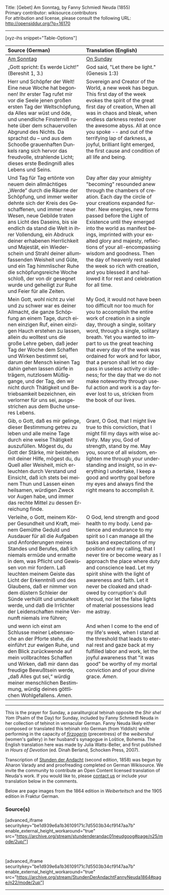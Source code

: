 <html>
<head></head>
<body>
Title: [Gebet] Am Sonntag, by Fanny Schmiedl Neuda (1855)<br />
Primary contributor: wikisource.contributors<br />
For attribution and license, please consult the following URL: <a href="http://opensiddur.org/?p=16170">http://opensiddur.org/?p=16170</a>
<p />
<hr />

[xyz-ihs snippet="Table-Options"]<table style="margin-left: auto; margin-right: auto;" class="draggable">
<thead><tr><th id="x" style="text-align: left;">Source (German)</th><th style="text-align: left;">Translation (English)</th></tr></thead>
<tbody>
<tr><td style="vertical-align:top;">
<div class="german" lang="de">
<u>Am Sonntag</u>
</span></div></td>

<td style="vertical-align:top;">
<div class="english" lang="en">
<u>On Sunday</u>
</span></div></td></tr>


<tr><td style="vertical-align:top;">
<div class="english" lang="en">
„Gott spricht: Es werde Licht!” <span class="citation">(Bereshit 1, 3.)</span> 
</span></div></td>

<td style="vertical-align:top;">
<div class="english" lang="en">
God said, "Let there be light." <span class="citation">(Genesis 1:3)</span>
</span></div></td></tr>


<tr><td style="vertical-align:top;">
<div class="german" lang="de">
Herr und Schöpfer der Welt! Eine neue Woche hat begonnen! Ihr erster Tag rufet mir vor die Seele jenen großen ersten Tag der Weltschöpfung, da Alles war wüst und öde, und unendliche Finsterniß ruhete über dem schauervollen Abgrund des Nichts. Da sprachst du – und aus dem Schooße grauenhaften Dunkels rang sich hervor das freudvolle, strahlende Licht; dieses erste Bedingniß alles Lebens und Seins.
</span></div></td>

<td style="vertical-align:top;">
<div class="english" lang="en">
Sovereign and Creator of the World, a new week has begun. This first day of the week evokes the spirit of the great first day of creation, When all was in chaos and bleak, when endless darkness rested over the awesome abyss. All at once you spoke -- and out of the terrifying lap of darkness, a joyful, brilliant light emerged, the first cause and condition of all life and being.
</span></div></td></tr>


<tr><td style="vertical-align:top;">
<div class="german" lang="de">
Und Tag für Tag ertönte von neuem dein allmächtiges „Werde” durch die Räume der Schöpfung, und immer weiter dehnte sich der Kreis des Geschaffenen, und immer neue Wesen, neue Gebilde traten ans Licht des Daseins, bis sie endlich da stand die Welt in ihrer Vollendung, ein Abdruck deiner erhabenen Herrlichkeit und Majestät, ein Wiederschein und Strahl deiner allumfassenden Weisheit und Güte, und ein Tag himmlischer Ruhe die schöpfungsreiche Woche schloß, der von dir gesegnet wurde und geheiligt zur Ruhe und Feier für alle Zeiten. 
</span></div></td>

<td style="vertical-align:top;">
<div class="english" lang="en">
Day after day your almighty "becoming" resounded anew through the chambers of creation. Each day the circle of your creations expanded further. New energies, new forms passed before the Light of Existence until they emerged into the world as manifest beings, imprinted with your exalted glory and majesty, reflections of your all-encompassing wisdom and goodness. Then the day of heavenly rest sealed the week so rich with creation, and you blessed it and hallowed it for rest and celebration for all time.
</span></div></td></tr>


<tr><td style="vertical-align:top;">
<div class="german" lang="de">
Mein Gott, wohl nicht zu viel und zu schwer war es deiner Allmacht, die ganze Schöpfung an einem Tage, durch einen einzigen Ruf, einen einzigen Hauch erstehen zu lassen, allein du wolltest uns die große Lehre geben, daß jeder Tag der Woche dem Schaffen und Wirken bestimmt sei, darum der Mensch keinen Tag dahin gehen lassen dürfe in trägem, nutzlosem Müßiggange, und der Tag, den wir nicht durch Thätigkeit und Betriebsamkeit bezeichnen, ein verlorner für uns sei, ausgestrichen aus dem Buche unseres Lebens. 
</span></div></td>

<td style="vertical-align:top;">
<div class="english" lang="en">
My God, it would not have been too difficult nor too much for you to accomplish the entire work of creation in a single day, through a single, solitary word, through a single, solitary breath. Yet you wanted to impart to us the great teaching that every day of the week was ordained for work and for labor, that a person shall let no day pass in useless activity or idleness; for the day that we do not make noteworthy through useful action and work is a day forever lost to us, stricken from the book of our lives.
</span></div></td></tr>


<tr><td style="vertical-align:top;">
<div class="german" lang="de">
Gib, o Gott, daß es mir gelinge, dieser Bestimmung getreu zu leben und alle meine Tage durch eine weise Thätigkeit auszufüllen. Mögest du, du Gott der Stärke, mir beistehen mit deiner Hilfe, mögest du, du Quell aller Weisheit, mich erleuchten durch Verstand und Einsicht, daß ich stets bei meinem Thun und Lassen einen heilsamen, würdigen Zweck vor Augen habe, und immer das rechte Mittel zu dessen Erreichung finde. 
</span></div></td>

<td style="vertical-align:top;">
<div class="english" lang="en">
Grant, O God, that I might live true to this conviction, that I might fill my days with wise activity. May you, God of strength, stand by me. May you, source of all wisdom, enlighten me through your understanding and insight, so in everything I undertake, I keep a good and worthy goal before my eyes and always find the right means to accomplish it.
</span></div></td></tr>


<tr><td style="vertical-align:top;">
<div class="german" lang="de">
Verleihe, o Gott, meinem Körper Gesundheit und Kraft, meinem Gemüthe Geduld und Ausdauer für all die Aufgaben und Anforderungen meines Standes und Berufes, daß ich niemals ermüde und ermatte in dem, was Pflicht und Gewissen von mir fordern. Laß leuchten meinem Geiste das Licht der Erkenntniß und des Glaubens, daß er nimmer von dem düstern Schleier der Sünde verhüllt und umdunkelt werde, und daß die Irrlichter der Leidenschaften meine Vernunft niemals irre führen; 
</span></div></td>

<td style="vertical-align:top;">
<div class="english" lang="en">
O God, lend strength and good health to my body. Lend patience and endurance to my spirit so I can manage all the tasks and expectations of my position and my calling, that I never tire or become weary as I approach the place where duty and conscience lead. Let my spirit shine with the light of awareness and faith. Let it never be cloaked and shadowed by corruption's dull shroud, nor let the false lights of material possessions lead me astray.
</span></div></td></tr>


<tr><td style="vertical-align:top;">
<div class="german" lang="de">
und wenn ich einst am Schlusse meiner Lebenswoche an der Pforte stehe, die einführt zur ewigen Ruhe, und den Blick zurückwende auf mein vollbrachtes Schaffen und Wirken, daß mir dann das freudige Bewußtsein werde, „daß Alles gut sei,“ würdig meiner menschlichen Bestimmung, würdig deines göttlichen Wohlgefallens. <em>Amen</em>.
</span></div></td>

<td style="vertical-align:top;">
<div class="english" lang="en">
And when I come to the end of my life's week, when I stand at the threshold that leads to eternal rest and gaze back at my fulfilled labor and work, let the joyful awareness that "it was good" be worthy of my mortal conviction and of your divine grace. <em>Amen</em>.
</span></div></td></tr>
</tbody></table>

<hr />

This is the prayer for Sunday, a paraliturgical teḥinah opposite the <em>Shir shel Yom</em> (Psalm of the Day) for Sunday, included by Fanny Schmiedl Neuda in her collection of teḥinot in vernacular German. Fanny Neuda likely either composed or translated this teḥinah into German (from Yiddish) while performing in the capacity of <a href="https://en.wikipedia.org/wiki/Firzogerin"><em>firzogerin</em></a> (precentress) of the <em>weibershul</em> (women's gallery) in her husband's synagogue in Loštice, Bohemia. The English translation here was made by Julia Watts-Beller, and first published in <em>Hours of Devotion</em> (ed. Dinah Berland, Schocken Press, 2007).

Transcription of <a href="https://opensiddur.org/prayers-for/tkhines/stunden-der-andacht-hours-of-devotion-by-fanny-schmiedl-neuda/">Stunden der Andacht</a> (second edition, 1858) was begun by Aharon Varady and and proofreading completed on German Wikisource. We invite the community to contribute an Open Content licensed translation of Neuda's work. If you would like to, please <a href="https://opensiddur.org/contact/">contact us</a> or include your translation below in the comments.

Below are page images from the 1864 edition in <em>Weiberteitsch</em> and the 1905 edition in Fraktur German.

<h3>Source(s)</h3>

[advanced_iframe securitykey="be1d939e6a1b36109171c7d5503b34cf9147aa7b" enable_external_height_workaround="true" src="https://archive.org/stream/stundenderandac01neudgoog#page/n25/mode/2up/"]


&nbsp;

[advanced_iframe securitykey="be1d939e6a1b36109171c7d5503b34cf9147aa7b" enable_external_height_workaround="true" src="https://archive.org/stream/StundenDerAndachtFannyNeuda1864#page/n22/mode/2up"]

<hr />

&nbsp;
</body>
</html>